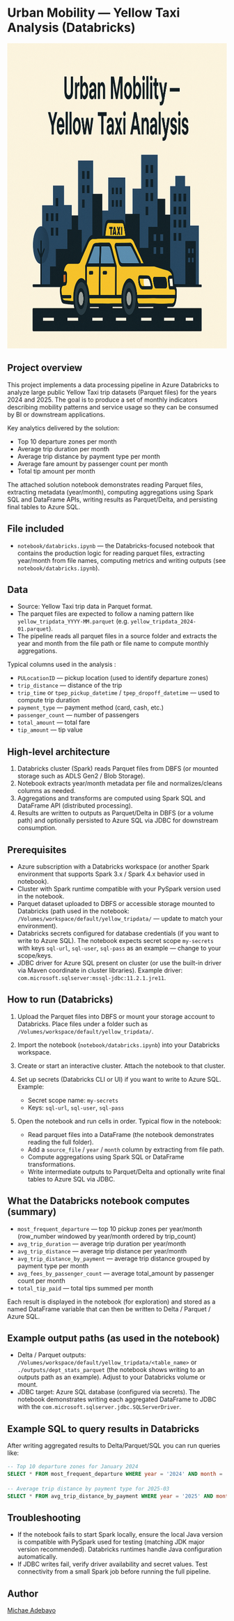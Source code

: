 # Urban Mobility — Yellow Taxi Analysis (Databricks)

<p align="center">
   <img src="img/yellow_taxi.png" alt="Yellow Taxi" width="1000" height="700" />
</p>

## Project overview

This project implements a data processing pipeline in Azure Databricks to analyze large public Yellow Taxi trip datasets (Parquet files) for the years 2024 and 2025. The goal is to produce a set of monthly indicators describing mobility patterns and service usage so they can be consumed by BI or downstream applications.

Key analytics delivered by the solution:
- Top 10 departure zones per month
- Average trip duration per month
- Average trip distance by payment type per month
- Average fare amount by passenger count per month
- Total tip amount per month

The attached solution notebook demonstrates reading Parquet files, extracting metadata (year/month), computing aggregations using Spark SQL and DataFrame APIs, writing results as Parquet/Delta, and persisting final tables to Azure SQL.

## File included

- `notebook/databricks.ipynb` — the Databricks-focused notebook that contains the production logic for reading parquet files, extracting year/month from file names, computing metrics and writing outputs (see `notebook/databricks.ipynb`).

## Data

- Source: Yellow Taxi trip data in Parquet format.
- The parquet files are expected to follow a naming pattern like `yellow_tripdata_YYYY-MM.parquet` (e.g. `yellow_tripdata_2024-01.parquet`).
- The pipeline reads all parquet files in a source folder and extracts the year and month from the file path or file name to compute monthly aggregations.

Typical columns used in the analysis :
- `PULocationID` — pickup location (used to identify departure zones)
- `trip_distance` — distance of the trip
- `trip_time` or `tpep_pickup_datetime` / `tpep_dropoff_datetime` — used to compute trip duration
- `payment_type` — payment method (card, cash, etc.)
- `passenger_count` — number of passengers
- `total_amount` — total fare
- `tip_amount` — tip value



## High-level architecture

1. Databricks cluster (Spark) reads Parquet files from DBFS (or mounted storage such as ADLS Gen2 / Blob Storage).
2. Notebook extracts year/month metadata per file and normalizes/cleans columns as needed.
3. Aggregations and transforms are computed using Spark SQL and DataFrame API (distributed processing).
4. Results are written to outputs as Parquet/Delta in DBFS (or a volume path) and optionally persisted to Azure SQL via JDBC for downstream consumption.

## Prerequisites

- Azure subscription with a Databricks workspace (or another Spark environment that supports Spark 3.x / Spark 4.x behavior used in notebook).
- Cluster with Spark runtime compatible with your PySpark version used in the notebook.
- Parquet dataset uploaded to DBFS or accessible storage mounted to Databricks (path used in the notebook: `/Volumes/workspace/default/yellow_tripdata/` — update to match your environment).
- Databricks secrets configured for database credentials (if you want to write to Azure SQL). The notebook expects secret scope `my-secrets` with keys `sql-url`, `sql-user`, `sql-pass` as an example — change to your scope/keys.
- JDBC driver for Azure SQL present on cluster (or use the built-in driver via Maven coordinate in cluster libraries). Example driver: `com.microsoft.sqlserver:mssql-jdbc:11.2.1.jre11`.


## How to run (Databricks)

1. Upload the Parquet files into DBFS or mount your storage account to Databricks. Place files under a folder such as `/Volumes/workspace/default/yellow_tripdata/`.
2. Import the notebook (`notebook/databricks.ipynb`) into your Databricks workspace.
3. Create or start an interactive cluster. Attach the notebook to that cluster.
4. Set up secrets (Databricks CLI or UI) if you want to write to Azure SQL. Example:

   - Secret scope name: `my-secrets`
   - Keys: `sql-url`, `sql-user`, `sql-pass`

5. Open the notebook and run cells in order. Typical flow in the notebook:
   - Read parquet files into a DataFrame (the notebook demonstrates reading the full folder).
   - Add a `source_file` / `year` / `month` column by extracting from file path.
   - Compute aggregations using Spark SQL or DataFrame transformations.
   - Write intermediate outputs to Parquet/Delta and optionally write final tables to Azure SQL via JDBC.


## What the Databricks notebook computes (summary)

- `most_frequent_departure` — top 10 pickup zones per year/month (row_number windowed by year/month ordered by trip_count)
- `avg_trip_duration` — average trip duration per year/month
- `avg_trip_distance` — average trip distance per year/month
- `avg_trip_distance_by_payment` — average trip distance grouped by payment type per month
- `avg_fees_by_passenger_count` — average total_amount by passenger count per month
- `total_tip_paid` — total tips summed per month

Each result is displayed in the notebook (for exploration) and stored as a named DataFrame variable that can then be written to Delta / Parquet / Azure SQL.

## Example output paths (as used in the notebook)

- Delta / Parquet outputs: `/Volumes/workspace/default/yellow_tripdata/<table_name>` or `./outputs/dept_stats_parquet` (the notebook shows writing to an outputs path as an example). Adjust to your Databricks volume or mount.
- JDBC target: Azure SQL database (configured via secrets). The notebook demonstrates writing each aggregated DataFrame to JDBC with the `com.microsoft.sqlserver.jdbc.SQLServerDriver`.

## Example SQL to query results in Databricks

After writing aggregated results to Delta/Parquet/SQL you can run queries like:

```sql
-- Top 10 departure zones for January 2024
SELECT * FROM most_frequent_departure WHERE year = '2024' AND month = '01' ORDER BY trip_count DESC LIMIT 10;

-- Average trip distance by payment type for 2025-03
SELECT * FROM avg_trip_distance_by_payment WHERE year = '2025' AND month = '03';
```

## Troubleshooting

- If the notebook fails to start Spark locally, ensure the local Java version is compatible with PySpark used for testing (matching JDK major version recommended). Databricks runtimes handle Java configuration automatically.
- If JDBC writes fail, verify driver availability and secret values. Test connectivity from a small Spark job before running the full pipeline.

## Author

[Michae Adebayo](https://github.com/MichAdebayo)


